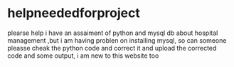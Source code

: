 # helpneededforproject
plearse help i have an assaiment of python and mysql db about hospital management ,but i am having problen on installing mysql, so can someone pleasse cheak the python code and correct it and upload the corrected code and some output,  i am new to this website too
